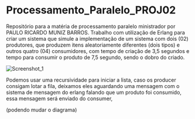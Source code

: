 # Processamento_Paralelo_PROJ02


Repositório para a matéria de processamento paralelo ministrador por PAULO RICARDO MUNIZ BARROS.
Trabalho com utilização de Erlang para criar um sistema que simule a implementação de um sistema com dois (02) produtores, que produzem itens aleatoriamente diferentes (dois tipos) e outros quatro (04) consumidores, com tempo de criação de 3,5 segundos e tempo para consumir o produto de 7,5 segundo, sendo o dobro do criado.

![Screenshot_1](https://github.com/RafaelSSchneider/Processamento_Paralelo_PROJ02/assets/20550252/5a16a19f-65d3-40fe-b093-ef93ad8fd8e5)


Podemos usar uma recursividade para iniciar a lista, caso os producer consigam lotar a fila, deixamos eles aguardando uma mensagem com o sistema de mensagem do erlang falando que um produto foi consumido, essa mensagem será enviado do consumer, 

(podendo mudar o diagrama)
